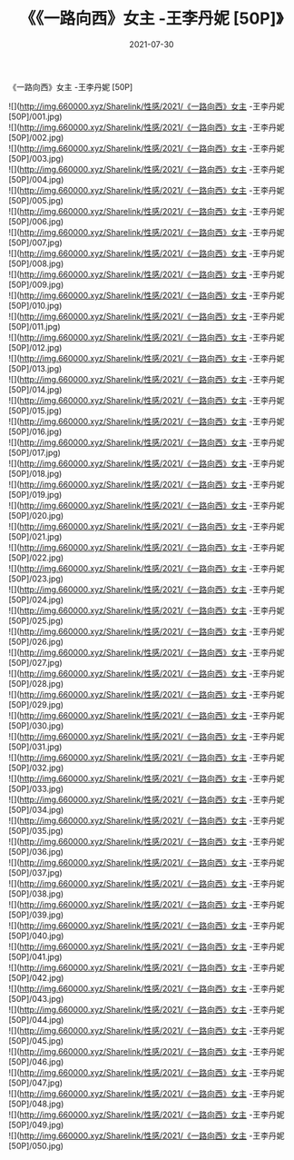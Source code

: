 ﻿---
layout: post
title:  《《一路向西》女主 -王李丹妮 [50P]》
date:   2021-07-30
img: http://img.660000.xyz/Sharelink/性感/2021/《一路向西》女主 -王李丹妮 [50P]/000.jpg
categories: [美女, 清纯, 唯美]
---

《一路向西》女主 -王李丹妮 [50P]

  ![](http://img.660000.xyz/Sharelink/性感/2021/《一路向西》女主 -王李丹妮 [50P]/001.jpg) <br> ![](http://img.660000.xyz/Sharelink/性感/2021/《一路向西》女主 -王李丹妮 [50P]/002.jpg) <br> ![](http://img.660000.xyz/Sharelink/性感/2021/《一路向西》女主 -王李丹妮 [50P]/003.jpg) <br> ![](http://img.660000.xyz/Sharelink/性感/2021/《一路向西》女主 -王李丹妮 [50P]/004.jpg) <br> ![](http://img.660000.xyz/Sharelink/性感/2021/《一路向西》女主 -王李丹妮 [50P]/005.jpg) <br> ![](http://img.660000.xyz/Sharelink/性感/2021/《一路向西》女主 -王李丹妮 [50P]/006.jpg) <br> ![](http://img.660000.xyz/Sharelink/性感/2021/《一路向西》女主 -王李丹妮 [50P]/007.jpg) <br> ![](http://img.660000.xyz/Sharelink/性感/2021/《一路向西》女主 -王李丹妮 [50P]/008.jpg) <br> ![](http://img.660000.xyz/Sharelink/性感/2021/《一路向西》女主 -王李丹妮 [50P]/009.jpg) <br> ![](http://img.660000.xyz/Sharelink/性感/2021/《一路向西》女主 -王李丹妮 [50P]/010.jpg) <br> ![](http://img.660000.xyz/Sharelink/性感/2021/《一路向西》女主 -王李丹妮 [50P]/011.jpg) <br> ![](http://img.660000.xyz/Sharelink/性感/2021/《一路向西》女主 -王李丹妮 [50P]/012.jpg) <br> ![](http://img.660000.xyz/Sharelink/性感/2021/《一路向西》女主 -王李丹妮 [50P]/013.jpg) <br> ![](http://img.660000.xyz/Sharelink/性感/2021/《一路向西》女主 -王李丹妮 [50P]/014.jpg) <br> ![](http://img.660000.xyz/Sharelink/性感/2021/《一路向西》女主 -王李丹妮 [50P]/015.jpg) <br> ![](http://img.660000.xyz/Sharelink/性感/2021/《一路向西》女主 -王李丹妮 [50P]/016.jpg) <br> ![](http://img.660000.xyz/Sharelink/性感/2021/《一路向西》女主 -王李丹妮 [50P]/017.jpg) <br> ![](http://img.660000.xyz/Sharelink/性感/2021/《一路向西》女主 -王李丹妮 [50P]/018.jpg) <br> ![](http://img.660000.xyz/Sharelink/性感/2021/《一路向西》女主 -王李丹妮 [50P]/019.jpg) <br> ![](http://img.660000.xyz/Sharelink/性感/2021/《一路向西》女主 -王李丹妮 [50P]/020.jpg) <br> ![](http://img.660000.xyz/Sharelink/性感/2021/《一路向西》女主 -王李丹妮 [50P]/021.jpg) <br> ![](http://img.660000.xyz/Sharelink/性感/2021/《一路向西》女主 -王李丹妮 [50P]/022.jpg) <br> ![](http://img.660000.xyz/Sharelink/性感/2021/《一路向西》女主 -王李丹妮 [50P]/023.jpg) <br> ![](http://img.660000.xyz/Sharelink/性感/2021/《一路向西》女主 -王李丹妮 [50P]/024.jpg) <br> ![](http://img.660000.xyz/Sharelink/性感/2021/《一路向西》女主 -王李丹妮 [50P]/025.jpg) <br> ![](http://img.660000.xyz/Sharelink/性感/2021/《一路向西》女主 -王李丹妮 [50P]/026.jpg) <br> ![](http://img.660000.xyz/Sharelink/性感/2021/《一路向西》女主 -王李丹妮 [50P]/027.jpg) <br> ![](http://img.660000.xyz/Sharelink/性感/2021/《一路向西》女主 -王李丹妮 [50P]/028.jpg) <br> ![](http://img.660000.xyz/Sharelink/性感/2021/《一路向西》女主 -王李丹妮 [50P]/029.jpg) <br> ![](http://img.660000.xyz/Sharelink/性感/2021/《一路向西》女主 -王李丹妮 [50P]/030.jpg) <br> ![](http://img.660000.xyz/Sharelink/性感/2021/《一路向西》女主 -王李丹妮 [50P]/031.jpg) <br> ![](http://img.660000.xyz/Sharelink/性感/2021/《一路向西》女主 -王李丹妮 [50P]/032.jpg) <br> ![](http://img.660000.xyz/Sharelink/性感/2021/《一路向西》女主 -王李丹妮 [50P]/033.jpg) <br> ![](http://img.660000.xyz/Sharelink/性感/2021/《一路向西》女主 -王李丹妮 [50P]/034.jpg) <br> ![](http://img.660000.xyz/Sharelink/性感/2021/《一路向西》女主 -王李丹妮 [50P]/035.jpg) <br> ![](http://img.660000.xyz/Sharelink/性感/2021/《一路向西》女主 -王李丹妮 [50P]/036.jpg) <br> ![](http://img.660000.xyz/Sharelink/性感/2021/《一路向西》女主 -王李丹妮 [50P]/037.jpg) <br> ![](http://img.660000.xyz/Sharelink/性感/2021/《一路向西》女主 -王李丹妮 [50P]/038.jpg) <br> ![](http://img.660000.xyz/Sharelink/性感/2021/《一路向西》女主 -王李丹妮 [50P]/039.jpg) <br> ![](http://img.660000.xyz/Sharelink/性感/2021/《一路向西》女主 -王李丹妮 [50P]/040.jpg) <br> ![](http://img.660000.xyz/Sharelink/性感/2021/《一路向西》女主 -王李丹妮 [50P]/041.jpg) <br> ![](http://img.660000.xyz/Sharelink/性感/2021/《一路向西》女主 -王李丹妮 [50P]/042.jpg) <br> ![](http://img.660000.xyz/Sharelink/性感/2021/《一路向西》女主 -王李丹妮 [50P]/043.jpg) <br> ![](http://img.660000.xyz/Sharelink/性感/2021/《一路向西》女主 -王李丹妮 [50P]/044.jpg) <br> ![](http://img.660000.xyz/Sharelink/性感/2021/《一路向西》女主 -王李丹妮 [50P]/045.jpg) <br> ![](http://img.660000.xyz/Sharelink/性感/2021/《一路向西》女主 -王李丹妮 [50P]/046.jpg) <br> ![](http://img.660000.xyz/Sharelink/性感/2021/《一路向西》女主 -王李丹妮 [50P]/047.jpg) <br> ![](http://img.660000.xyz/Sharelink/性感/2021/《一路向西》女主 -王李丹妮 [50P]/048.jpg) <br> ![](http://img.660000.xyz/Sharelink/性感/2021/《一路向西》女主 -王李丹妮 [50P]/049.jpg) <br> ![](http://img.660000.xyz/Sharelink/性感/2021/《一路向西》女主 -王李丹妮 [50P]/050.jpg) <br>